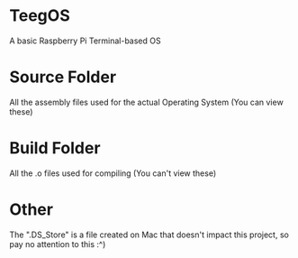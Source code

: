 # TeegOS
A basic Raspberry Pi Terminal-based OS

# Source Folder 
All the assembly files used for the actual Operating System (You can view these)

# Build Folder 
All the .o files used for compiling (You can't view these)

# Other
The ".DS_Store" is a file created on Mac that doesn't impact this project, so pay no attention to this :^)



